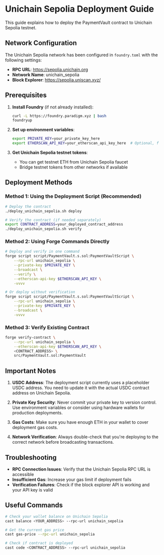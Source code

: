 # Unichain Sepolia Deployment Guide

This guide explains how to deploy the PaymentVault contract to Unichain Sepolia testnet.

## Network Configuration

The Unichain Sepolia network has been configured in `foundry.toml` with the following settings:

- **RPC URL**: <https://sepolia.unichain.org>
- **Network Name**: unichain_sepolia
- **Block Explorer**: <https://sepolia.uniscan.xyz/>

## Prerequisites

1. **Install Foundry** (if not already installed):

   ```bash
   curl -L https://foundry.paradigm.xyz | bash
   foundryup
   ```

2. **Set up environment variables**:

   ```bash
   export PRIVATE_KEY=your_private_key_here
   export ETHERSCAN_API_KEY=your_etherscan_api_key_here  # Optional, for contract verification
   ```

3. **Get Unichain Sepolia testnet tokens**:
   - You can get testnet ETH from Unichain Sepolia faucet
   - Bridge testnet tokens from other networks if available

## Deployment Methods

### Method 1: Using the Deployment Script (Recommended)

```bash
# Deploy the contract
./deploy_unichain_sepolia.sh deploy

# Verify the contract (if needed separately)
export CONTRACT_ADDRESS=your_deployed_contract_address
./deploy_unichain_sepolia.sh verify
```

### Method 2: Using Forge Commands Directly

```bash
# Deploy and verify in one command
forge script script/PaymentVault.s.sol:PaymentVaultScript \
    --rpc-url unichain_sepolia \
    --private-key $PRIVATE_KEY \
    --broadcast \
    --verify \
    --etherscan-api-key $ETHERSCAN_API_KEY \
    -vvvv

# Or deploy without verification
forge script script/PaymentVault.s.sol:PaymentVaultScript \
    --rpc-url unichain_sepolia \
    --private-key $PRIVATE_KEY \
    --broadcast \
    -vvvv
```

### Method 3: Verify Existing Contract

```bash
forge verify-contract \
    --rpc-url unichain_sepolia \
    --etherscan-api-key $ETHERSCAN_API_KEY \
    <CONTRACT_ADDRESS> \
    src/PaymentVault.sol:PaymentVault
```

## Important Notes

1. **USDC Address**: The deployment script currently uses a placeholder USDC address. You need to update it with the actual USDC contract address on Unichain Sepolia.

2. **Private Key Security**: Never commit your private key to version control. Use environment variables or consider using hardware wallets for production deployments.

3. **Gas Costs**: Make sure you have enough ETH in your wallet to cover deployment gas costs.

4. **Network Verification**: Always double-check that you're deploying to the correct network before broadcasting transactions.

## Troubleshooting

- **RPC Connection Issues**: Verify that the Unichain Sepolia RPC URL is accessible
- **Insufficient Gas**: Increase your gas limit if deployment fails
- **Verification Failures**: Check if the block explorer API is working and your API key is valid

## Useful Commands

```bash
# Check your wallet balance on Unichain Sepolia
cast balance <YOUR_ADDRESS> --rpc-url unichain_sepolia

# Get the current gas price
cast gas-price --rpc-url unichain_sepolia

# Check if contract is deployed
cast code <CONTRACT_ADDRESS> --rpc-url unichain_sepolia
```
